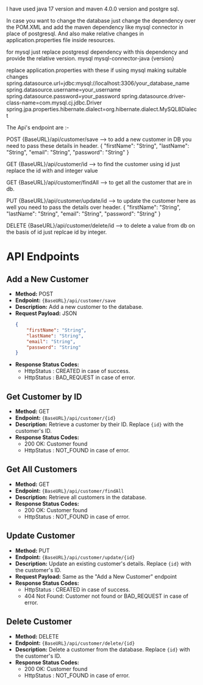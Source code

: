 I have used java 17 version and maven 4.0.0 version and postgre sql.

In case you want to change the database just change the dependency over the POM.XML and add the maven dependency like mysql connector in place of postgresql.
And also make relative changes in application.properties file inside resources.

for mysql just replace postgresql dependency with this dependency and provide the relative version.
<dependency>
    <groupId>mysql</groupId>
    <artifactId>mysql-connector-java</artifactId>
    <version>{version}</version>
</dependency>

replace application.properties with these if using mysql making suitable changes 
spring.datasource.url=jdbc:mysql://localhost:3306/your_database_name
spring.datasource.username=your_username
spring.datasource.password=your_password
spring.datasource.driver-class-name=com.mysql.cj.jdbc.Driver
spring.jpa.properties.hibernate.dialect=org.hibernate.dialect.MySQL8Dialect



The Api's endpoint are :-

POST
{BaseURL}/api/customer/save         --> to add a new customer in DB  you need to pass these details in header.
{
    "firstName": "String",
    "lastName": "String",
    "email": "String",
    "password": "String"
}

GET
{BaseURL}/api/customer/id         --> to find the customer using id just replace the id with and integer value


 GET
 {BaseURL}/api/customer/findAll    --> to get all the customer that are in db.

 PUT
 {BaseURL}/api/customer/update/id    --> to update the customer here as well you need to pass the details over header.
 {
    "firstName": "String",
    "lastName": "String",
    "email": "String",
    "password": "String"
}

DELETE
{BaseURL}/api/customer/delete/id    --> to delete a value from db on the basis of id just replcae id by integer.


# API Endpoints

## Add a New Customer
- **Method:** POST  
- **Endpoint:** `{BaseURL}/api/customer/save`  
- **Description:** Add a new customer to the database.  
- **Request Payload:** JSON  
    ```json
    {
        "firstName": "String",
        "lastName": "String",
        "email": "String",
        "password": "String"
    }
    ```
- **Response Status Codes:**  
    - HttpStatus : CREATED in case of success.
    - HttpStatus : BAD_REQUEST in case of error.

## Get Customer by ID
- **Method:** GET  
- **Endpoint:** `{BaseURL}/api/customer/{id}`  
- **Description:** Retrieve a customer by their ID. Replace `{id}` with the customer's ID.  
- **Response Status Codes:**  
    - 200 OK: Customer found
    - HttpStatus : NOT_FOUND in case of error.

## Get All Customers
- **Method:** GET  
- **Endpoint:** `{BaseURL}/api/customer/findAll`  
- **Description:** Retrieve all customers in the database.  
- **Response Status Codes:**  
    - 200 OK: Customer found
    - HttpStatus : NOT_FOUND in case of error.
## Update Customer
- **Method:** PUT  
- **Endpoint:** `{BaseURL}/api/customer/update/{id}`  
- **Description:** Update an existing customer's details. Replace `{id}` with the customer's ID.  
- **Request Payload:** Same as the "Add a New Customer" endpoint  
- **Response Status Codes:**  
    - HttpStatus : CREATED in case of success.
    - 404 Not Found: Customer not found or BAD_REQUEST in case of error.

## Delete Customer
- **Method:** DELETE  
- **Endpoint:** `{BaseURL}/api/customer/delete/{id}`  
- **Description:** Delete a customer from the database. Replace `{id}` with the customer's ID.  
- **Response Status Codes:**  
    - 200 OK: Customer found
    - HttpStatus : NOT_FOUND in case of error.

 
